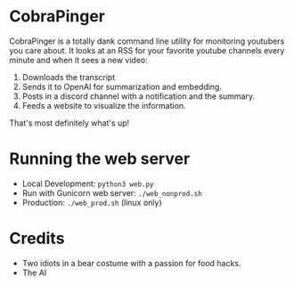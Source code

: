 # CobraPinger

CobraPinger is a totally dank command line utility for monitoring youtubers you care about. It looks at an RSS for your favorite youtube channels every minute and when it sees a new video:

1) Downloads the transcript
2) Sends it to OpenAI for summarization and embedding.
3) Posts in a discord channel with a notification and the summary.
4) Feeds a website to visualize the information.

That's most definitely what's up!

# Running the web server

- Local Development: `python3 web.py`
- Run with Gunicorn web server: `./web_nonprod.sh`
- Production: `./web_prod.sh` (linux only)

# Credits

* Two idiots in a bear costume with a passion for food hacks.
* The AI
